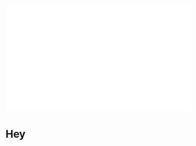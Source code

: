 <picture>
  <source media="(prefers-color-scheme: light)" srcset="rvx-builds/logo_big_light-bg.svg">
  <source media="(prefers-color-scheme: dark)" srcset="rvx-builds/logo_big_dark-bg.svg">
  <img alt="rvx-builds_logo" src="rvx-builds/logo_big_dark-bg.svg" width="982" height="292">
</picture>

# Hey
